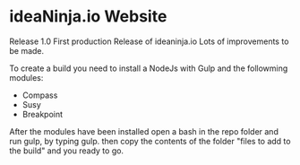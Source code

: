 # ideaNinja.io Website

Release 1.0
First production Release of ideaninja.io
Lots of improvements to be made. 

To create a build you need to install a NodeJs with Gulp and the followming modules:
- Compass
- Susy
- Breakpoint

After the modules have been installed open a bash in the repo folder and run gulp, by typing gulp. 
then copy the contents of the folder "files to add to the build" and you ready to go. 